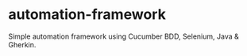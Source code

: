 # automation-framework
Simple automation framework using Cucumber BDD, Selenium, Java &amp; Gherkin.
